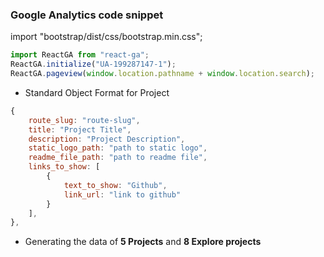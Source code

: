 ### Google Analytics code snippet

import "bootstrap/dist/css/bootstrap.min.css";

```js
import ReactGA from "react-ga";
ReactGA.initialize("UA-199287147-1");
ReactGA.pageview(window.location.pathname + window.location.search);
```

- Standard Object Format for Project

```js
{
    route_slug: "route-slug",
    title: "Project Title",
    description: "Project Description",
    static_logo_path: "path to static logo",
    readme_file_path: "path to readme file",
    links_to_show: [
        {
            text_to_show: "Github",
            link_url: "link to github"
        }
    ],
},
```

- Generating the data of **5 Projects** and **8 Explore projects**